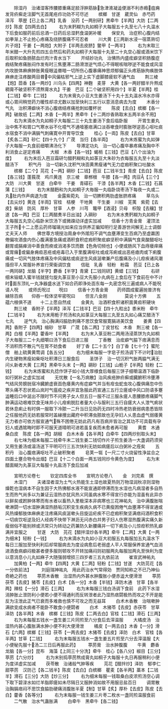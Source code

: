 <!-- { "loadSidebar": true } -->
　　除湿丹　治诸湿客抟腰膝重痛足胫浮肿筋脉急津液凝澁便溺不利赤瘾疽痈发背疥癣走注脚气无首尾疮疖功効不可尽述
　　槟榔　甘遂　葳灵仙　赤芍药　泽泻　葶歴【已上各二两】乳香　没药【一两别研】黒牵牛【半两】大防【二两炒】陈皮【四两去白】
　　右为末麫糊为丸如桐子大每服五十丸至七八十丸温水下后食如服药前后忌酒一日药后忌湿麫食温粥补暖
　　保安丸　治症积心腹内结如拳渐上不止抢心疼痛及绕脐腹痛不可忍者
　　川大黄【三两新水浸一宿蒸熟切片子焙】干姜【一两炮】大附子【半两去皮脐】鳖甲【一两半】
　　右为末取三年米醋一大升先煎四五合然后和药丸如桐子大每服十丸至二十丸空心服或酒米饮下后取积如鱼肠脓血烂肉汁青水当下
　　开结妙功丸　治怫热内盛痃癖坚积肠腹症瘕结聚疼痛胀闷作发有时三焦壅滞二肠滑泄逆气烦心不得眠咳喘哕逆不能食或风湿内攻肢体麻痹肿胀黄瘦眼澁昬暗一切所伤心腹暴痛神思烦郁偏正头疼筋脉拘痪肢体麻痹走注疼酸两目昬中风偏枯邪气上逆上实下虚脚膝疲软不通气血
　　荆三棱【炮】茴香【各一两炒】川乌头【四两】神麴　麦芽　大黄【各一两好醋半升熬成稠膏不破坚积不须熬膏水丸】干姜　巴豆【二个破坚积用四个】半夏【半两】桂【二钱】牵牛【二钱】
　　右为末膏丸小豆大生姜汤下十丸十五丸温水冷水亦得或心胃间稍觉药力暖性却凉尤数以加至快利三五行以意消息病去为度
　　木香分气丸　治积滞癖块不消心腹痞结疼痛抢刺如覆杯状
　　陈皮【去白】槟榔【各一两】破故纸【二两】木香【一两半】黒牵牛【十二两炒香熟取末五两半余不用】
　　右为末滴水为丸如桐子大每服二三十丸生姜汤下食后临卧服
　　开胃生姜丸　治中焦不和胃口气寒水谷不化噫气不通噎塞痞满口淡吞嗽食时膨胀哕逆恶心呕吐痰水宿食不消中满膈气刺痛寛中开胃导饮食
　　桂心【一両】陈皮【去白】甘草【炙各二両】砂仁【四十九个】广荗　当归【各半両】
　　右为末炼蜜为丸如弹子大每服一丸食前细嚼沸汤化下
　　导滞定功丸　治一切心腹卒暴疼痛及胸中不利消食止逆定疼痛
　　大椒　木香【各一钱】蝎梢【三钱】巴豆【八个出油为度】
　　右为末后入芭豆霜研匀醋麫糊和丸如菉豆大朱砂为衣每服五丸至十丸淡醋汤下
　　积气丹　治一切新久沈积气块靣黄黒瘦诸气无力症瘕积聚口吐酸水
　　槟榔【二个】芫花【一两】碙砂【二钱】芭豆【二钱半生】青皮【去白】陈皮【各三钱】蓬莪荗　鸡爪黄连　京三棱　章桞根　牛膝【各一两】肉豆【三个】大防　川大黄　甘遂　白牵牛　干姜　青礞石　干漆【各半两】木香【二钱】石菖蒲【三钱】
　　右为末醋麪和为丸如桐子大毎服一丸临卧烧枣汤下每夜一丸或二丸肚内作声病退为度
　　金露紫菀丸　治一切脾积两肋虚胀脐疼痛
　　草乌头【去尖炒】黄连【半両】官桂　桔梗　干地黄　干生姜　川椒　芜荑　紫菀【去皮】柴胡　防风　厚朴　甘草　人参　川芎　鼈甲【酒浸】贝母　枳殻【去穰】甘遂【各一两】巴豆【三两醋煑半日出油】入碙砂
　　右为末水煑麫糊为丸如桐子大每服五丸空心临卧米饮汤下或微疎动详虚实加减
　　信香十方青金膏　灌顶法王子所十二上愿云药师瑠璃光如来应当供养正徧知明行足善游世间解无上士调御丈夫天人师
　　佛世尊方境授治周身中外隂阳不调气血壅滞变生百病乃至虚羸困倦偏攻酒食内伤心腹满塞急痛或酒积食积症瘕积聚痃癖坚积中满膈气食臭酸醋呕吐翻胃或膈瘅消中善食而瘐或消渇多饮而数【色角切频也】小便或肠风下血痔瘘痒痛或胃癕或偏身痈疸恶疮或疮毒已入于里腹满呕吐或成泻痢或出恶疮瘜肉或下痢腹痛或一切风气肢体疼痛及中风偏枯或痰逆生风痰涎嗽兼产后腹痛及小儿疳疾诸风潮搐但平人常服补养宣行荣衞调饮食
　　信砒　乳香　轻粉　粉霜　芭豆【已上各一两同硏】龙脑【半字】麝香【半字】青黛【二钱同研】黄蜡【三钱】
　　右研细末镕蜡入蜜半钱就搓匀旋丸菉豆至小豆大先服小丸病在上食后在下食前在中不计时面东顶礼一丸净器盛水送下如合药即浄处靣东每一丸密念呪三遍或病人不能呪请人呪
　　或师氏呪过　　呪曰
　　信香十方青金膏　　药师圆成蜜遍抛普济有縁除百病　　仰吞一粒体坚牢密呪曰
　　但言八金刚　　　　莫说十方佛
　　五蕴六根俱不道　　十二上愿自然成
　　金黄丸　治酒积食积诸积面黄疸积硬块
　　荆三棱　香附子【半两】泽泻【二钱半】巴豆【四十九粒出】黍米粉　牵牛【二钱半】
　　右为末用栀子煎汤和丸如菉豆大每服三丸至五丸如心痛艾醋汤下七丸
　　逆气丸　治心胸满闷脇肋刺痛不思饮食常服寛膈进美饮食
　　姜黄【四两】香附子【四两】缩砂　甘草　广荗【各二两】丁皮甘松　木香　荆三棱【各一两】白檀【半两】藿香叶【半两】
　　右为末入菉豆粉二两用汤浸蒸饼为丸如桐子大毎服三二十丸细嚼曰汤下食后日进三服
　　丁香散　治痃癖气脇下痞满息而不消积而不散元气在胃不妨食者
　　好丁香【二十五个】白丁香【七十个】蜜陀僧　舶上硫黄黄莺调【各五分】
　　右为细末每服一字皂子煎汤调下不计时治肚内生硬物黑瘦如柴呕吐积滞日三服食后
　　圣饼子　治一切沉积气胀两脇气满无问乆新者大黄【三两】黑牵牛头末【一两】碙砂【三钱】山栀子【半两】轻粉【二钱】
　　右为末炼蜜和丸捻作饼子如小钱大厚様食后毎服三饼子细嚼温酒下临卧如行粥补之虚实加减
　　无忧散【一名万病散】治风疾疮肿疥癣或臓腑积冷壅滞气结风劳膀胱宿冷臓腑虚衰靣色痿黄内有症癖气并当有疳虫蛇虫攻心腹俱痛忽中伤寒头痛不忍状若山岚时气瘟疫之疾并宜急服此药宣通三五行立瘥或中风口防语多蹇澁睡后口中涎出不限时节不问男子女人但五日一服不过三服永瘥人患腰膝疼痛脚气肿满运动艰难饮食无味并小儿疳痢脱肛者量大小与服利三五行自瘥大人乆泄气痢状若休息痢止有时俱一服取下冷脓一二升当日见効药无四时冷热老防衰弱病患悉皆除之任服他药无妨若服常时盖縁捜出藏府中积滞虫脓故也无孕妇人乆患血虚气弱痿黄无力者亦可依方服宣通气殊不困倦无妨此药凡有百病并皆治之其功不可具载有孕妇人或遇隂晦时即不可服天道晴明可进若虽复疾而未愈者再可服
　　黄耆　木通　桑白皮　陈皮【各一两】胡椒　白木木香【各半两】白牵牛【四两炒别取头末】
　　右七味为细末每服二钱牵牛末二钱生姜二钱切作片子煎生姜汤一大盏调药须臾又用生姜汤或温汤送下平明可行三五次快利无妨如病瘥后以白粥补之痊矣
　　五积丹　治心腹痞满呕吐不止破积聚者
　　皂荚一铤【一尺二寸火烧留性浄盆合之四面土壅合物令出烟】巴豆【十二个白面一两五钱同炒令黄色为度】
　　右为末醋面糊为丸菉豆大每服十丸盐汤下食后加减









　　宣明方论卷七
　　钦定四库全书
　　宣明方论卷八
　　金　刘完素　撰
　　木湿门
　　夫诸湿者湿为土气火热能生土湿也故夏热则万物湿润秋凉则湿物燥亁也湿病本不自生因于大热怫郁水液不能宣通即停滞而生水湿也凡病湿者多自热生而热气尚多以为兼证云湿热亦犹风热义同虽病水寒不得宣行亦能为湿虽有此异亦以鲜矣或跗肿体寒而有水者以畜热入里极深本非病寒也三花神祐丸　治中满腹胀喘嗽淋閟一切水湿肿满湿热肠垢沉积变生疾病久病不已黄瘦困倦气血壅滞不得宣通或风热燥郁肢体麻痹走注疼痛风痰涎嗽头目旋运疟疾不已症瘕积聚坚满痞闷酒积食积一切痰饮呕逆及妇人经病不快带下淋沥无问赤白幷男子妇人伤寒湿热腹满实痛久新瘦弱俗不能别辨或汛常只为转动之药兼防久新腰痛并一切下痢及小儿惊疳积热乳癖满并宜服之
　　甘遂　大防　芫花【醋拌湿炒各半两】牵牛【二两】大黄【一两为细末】轻粉【一钱】
　　右为末滴水为丸如小豆大初服五丸每服加五丸温水下每日三服加至快利利后却常服病去为度设病愈后老弱虚人平人常服保养宣通气血消进酒食病癖闷极甚者便多服则顿攻不开转加痛闷则初服两丸每服加两丸至快利为度以意消息小儿丸如麻子大随强弱增损三四岁者三五丸依前法
　　崔宣武神祐丸
　　加黄柏【一两】牵牛【四两】大黄【二两】轻粉【二钱】甘遂　大防芫花【各一分依前法】
　　刘庭瑞神祐丸　用此药治水气常得効　贾同知称之不已乃神仙奇絶之药也
　　葶苈木香散　治湿热内外甚水肿腹胀小便赤澁大便滑泄
　　葶苈　茯苓【去皮】猪苓【去皮】白术【各一分】木香【半钱】泽防木通　甘草【各半两】辣桂【一分】滑石【三两】
　　右为末每服三钱白汤调下食前　此药下水湿消肿胀止泄防利小便若小便不得通利而反转泄者此乃湿热痞閟极热而攻之不开是能反为注泄此正气已衰而多难救也慎不可攻之而无益耳
　　白术木香散　治喘嗽肿满欲变成水病者不能卧不敢食小便閟者
　　白术　木猪苓【去皮】赤茯苓　甘草　泽防【各半两】木香　槟榔【三钱】陈皮【二两去白】官桂【二钱】滑石【三两】
　　右为末每服五钱水一盏生姜三片同煎至六分食后去滓温服
　　大橘皮汤　治湿热内甚心腹胀满水肿小便不利大便滑泄
　　橘皮【一两去白】木香【一分】滑石【六两】槟榔【三钱】茯苓【一两去皮】木猪苓【去皮】泽防　白术　官桂【各半两】甘草【二钱】
　　右为末每服五钱水一盏生姜五片煎至六分去滓温服【大小便秘先服十汤二三日后再服此药】
　　葶苈膏　治水肿腹腹
　　牛黄　麝香　龙脑【各一分】昆布　海藻【上同三十分洗】牵牛　桂心【各八分】椒目【三分】葶苈【六分炒】
　　右为末别捣葶苈熬成膏丸如桐子大每服十丸日再服稍利小便为度详虚实加减
　　茯苓散　治诸般气肿等疾
　　芫花【醋拌炒】泽防　郁李仁　甜葶苈　汉防己【各二钱半】陈皮【去白】白槟榔　瞿麦【各半两】藁本【二钱半】滑石【三分】大防【炒三分】
　　右为细末每服一钱取桑白皮浓煎汤空心调下取下碧渌水如烂羊脂即瘥如未尽隔日又服肿消如故不用服忌盐百日
　　调胃散　治胸膈痞闷不思饮食脇肋硬痛消腹胀半夏【制】甘草【炙】厚朴【去皮】陈皮【去白】藿香【各等分】
　　右为末每服一钱生姜三片枣二枚水一盏同煎温服食前
　　二气散　治水气蛊胀满
　　白牵牛　黑牵牛【各二钱】
